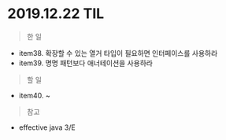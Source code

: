 # 2019.12.22 TIL

> 한 일

- item38. 확장할 수 있는 열거 타입이 필요하면 인터페이스를 사용하라
- item39. 명명 패턴보다 애너테이션을 사용하라

> 할 일

- item40. ~

> 참고

- effective java 3/E

